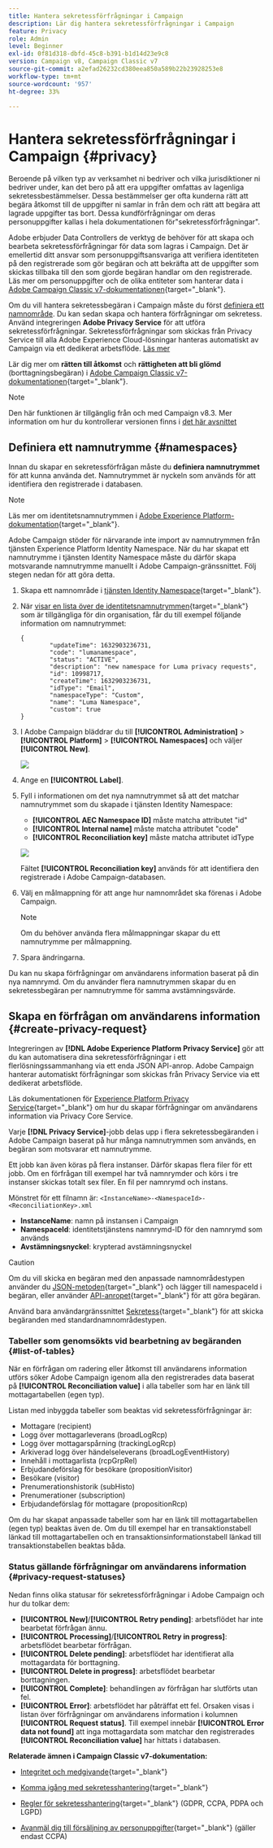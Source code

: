 ```yaml
---
title: Hantera sekretessförfrågningar i Campaign
description: Lär dig hantera sekretessförfrågningar i Campaign
feature: Privacy
role: Admin
level: Beginner
exl-id: 0f81d318-dbfd-45c8-b391-b1d14d23e9c8
version: Campaign v8, Campaign Classic v7
source-git-commit: a2efad26232cd380eea850a589b22b23928253e8
workflow-type: tm+mt
source-wordcount: '957'
ht-degree: 33%

---
```


# Hantera sekretessförfrågningar i Campaign {#privacy}

Beroende på vilken typ av verksamhet ni bedriver och vilka jurisdiktioner ni bedriver under, kan det bero på att era uppgifter omfattas av lagenliga sekretessbestämmelser. Dessa bestämmelser ger ofta kunderna rätt att begära åtkomst till de uppgifter ni samlar in från dem och rätt att begära att lagrade uppgifter tas bort. Dessa kundförfrågningar om deras personuppgifter kallas i hela dokumentationen för&quot;sekretessförfrågningar&quot;.

Adobe erbjuder Data Controllers de verktyg de behöver för att skapa och bearbeta sekretessförfrågningar för data som lagras i Campaign. Det är emellertid ditt ansvar som personuppgiftsansvariga att verifiera identiteten på den registrerade som gör begäran och att bekräfta att de uppgifter som skickas tillbaka till den som gjorde begäran handlar om den registrerade. Läs mer om personuppgifter och de olika entiteter som hanterar data i [Adobe Campaign Classic v7-dokumentationen](https://experienceleague.adobe.com/docs/campaign-classic/using/getting-started/privacy/privacy-and-recommendations.html?lang=sv-SE#personal-data){target="_blank"}.


Om du vill hantera sekretessbegäran i Campaign måste du först [definiera ett namnområde](#namespaces). Du kan sedan skapa och hantera förfrågningar om sekretess. Använd integreringen **Adobe Privacy Service** för att utföra sekretessförfrågningar. Sekretessförfrågningar som skickas från Privacy Service till alla Adobe Experience Cloud-lösningar hanteras automatiskt av Campaign via ett dedikerat arbetsflöde. [Läs mer](#create-privacy-request)

Lär dig mer om **rätten till åtkomst** och **rättigheten att bli glömd** (borttagningsbegäran) i [Adobe Campaign Classic v7-dokumentationen](https://experienceleague.adobe.com/docs/campaign-classic/using/getting-started/privacy/privacy-management.html?lang=sv-SE#right-access-forgotten){target="_blank"}.


>[!NOTE]
>
>Den här funktionen är tillgänglig från och med Campaign v8.3. Mer information om hur du kontrollerar versionen finns i [det här avsnittet](compatibility-matrix.md#how-to-check-your-campaign-version-and-buildversion)

## Definiera ett namnutrymme {#namespaces}

Innan du skapar en sekretessförfrågan måste du **definiera namnutrymmet** för att kunna använda det. Namnutrymmet är nyckeln som används för att identifiera den registrerade i databasen.

>[!NOTE]
>
>Läs mer om identitetsnamnutrymmen i [Adobe Experience Platform-dokumentation](https://experienceleague.adobe.com/docs/experience-platform/identity/namespaces.html?lang=sv){target="_blank"}.

Adobe Campaign stöder för närvarande inte import av namnutrymmen från tjänsten Experience Platform Identity Namespace. När du har skapat ett namnutrymme i tjänsten Identity Namespace måste du därför skapa motsvarande namnutrymme manuellt i Adobe Campaign-gränssnittet. Följ stegen nedan för att göra detta.

<!--v7?
Three namespaces are available out-of-the-box: email, phone and mobile phone. If you need a different namespace (a recipient custom field, for example), you can create a new one from **[!UICONTROL Administration]** > **[!UICONTROL Platform]** > **[!UICONTROL Namespaces]**.

>[!NOTE]
>
>For optimal performance, it is recommended to use out-of-the-box namespaces.
-->

1. Skapa ett namnområde i [tjänsten Identity Namespace](https://developer.adobe.com/experience-platform-apis/references/identity-service/#tag/Identity-Namespace){target="_blank"}.

1. När [visar en lista över de identitetsnamnutrymmen](https://developer.adobe.com/experience-platform-apis/references/identity-service/#operation/getIdNamespaces){target="_blank"} som är tillgängliga för din organisation, får du till exempel följande information om namnutrymmet:

   ```
   {
           "updateTime": 1632903236731,
           "code": "lumanamespace",
           "status": "ACTIVE",
           "description": "new namespace for Luma privacy requests",
           "id": 10998717,
           "createTime": 1632903236731,
           "idType": "Email",
           "namespaceType": "Custom",
           "name": "Luma Namespace",
           "custom": true
   }
   ```

1. I Adobe Campaign bläddrar du till **[!UICONTROL Administration]** > **[!UICONTROL Platform]** > **[!UICONTROL Namespaces]** och väljer **[!UICONTROL New]**.

   ![](assets/privacy-namespaces-new.png)

1. Ange en **[!UICONTROL Label]**.

1. Fyll i informationen om det nya namnutrymmet så att det matchar namnutrymmet som du skapade i tjänsten Identity Namespace:

   * **[!UICONTROL AEC Namespace ID]** måste matcha attributet &quot;id&quot;
   * **[!UICONTROL Internal name]** måste matcha attributet &quot;code&quot;
   * **[!UICONTROL Reconciliation key]** måste matcha attributet idType

   ![](assets/privacy-namespaces-details.png)

   Fältet **[!UICONTROL Reconciliation key]** används för att identifiera den registrerade i Adobe Campaign-databasen.

1. Välj en målmappning <!--(**[!UICONTROL Recipients]**, **[!UICONTROL Real time event]** or **[!UICONTROL Subscriptions]**)--> för att ange hur namnområdet ska förenas i Adobe Campaign.

   >[!NOTE]
   >
   >Om du behöver använda flera målmappningar skapar du ett namnutrymme per målmappning.

1. Spara ändringarna.

Du kan nu skapa förfrågningar om användarens information baserat på din nya namnrymd. Om du använder flera namnutrymmen skapar du en sekretessbegäran per namnutrymme för samma avstämningsvärde.

## Skapa en förfrågan om användarens information {#create-privacy-request}

Integreringen av **[!DNL Adobe Experience Platform Privacy Service]** gör att du kan automatisera dina sekretessförfrågningar i ett flerlösningssammanhang via ett enda JSON API-anrop. Adobe Campaign hanterar automatiskt förfrågningar som skickas från Privacy Service via ett dedikerat arbetsflöde.

Läs dokumentationen för [Experience Platform Privacy Service](https://experienceleague.adobe.com/docs/experience-platform/privacy/home.html?lang=sv){target="_blank"} om hur du skapar förfrågningar om användarens information via Privacy Core Service.

Varje **[!DNL Privacy Service]**-jobb delas upp i flera sekretessbegäranden i Adobe Campaign baserat på hur många namnutrymmen som används, en begäran som motsvarar ett namnutrymme.

Ett jobb kan även köras på flera instanser. Därför skapas flera filer för ett jobb. Om en förfrågan till exempel har två namnrymder och körs i tre instanser skickas totalt sex filer. En fil per namnrymd och instans.

Mönstret för ett filnamn är: `<InstanceName>-<NamespaceId>-<ReconciliationKey>.xml`

* **InstanceName**: namn på instansen i Campaign
* **NamespaceId**: identitetstjänstens namnrymd-ID för den namnrymd som används
* **Avstämningsnyckel**: krypterad avstämningsnyckel

>[!CAUTION]
>
>Om du vill skicka en begäran med den anpassade namnområdestypen använder du [JSON-metoden](https://experienceleague.adobe.com/docs/experience-platform/privacy/ui/user-guide.html?lang=sv#json){target="_blank"} och lägger till namespaceId i begäran, eller använder [API-anropet](https://experienceleague.adobe.com/docs/experience-platform/privacy/api/privacy-jobs.html?lang=sv#access-delete){target="_blank"} för att göra begäran.
>
>Använd bara användargränssnittet [Sekretess](https://experienceleague.adobe.com/docs/experience-platform/privacy/ui/user-guide.html?lang=sv#request-builder){target="_blank"} för att skicka begäranden med standardnamnområdestypen.

### Tabeller som genomsökts vid bearbetning av begäranden {#list-of-tables}

När en förfrågan om radering eller åtkomst till användarens information utförs söker Adobe Campaign igenom alla den registrerades data baserat på **[!UICONTROL Reconciliation value]** i alla tabeller som har en länk till mottagartabellen (egen typ).

Listan med inbyggda tabeller som beaktas vid sekretessförfrågningar är:

* Mottagare (recipient)
* Logg över mottagarleverans (broadLogRcp)
* Logg över mottagarspårning (trackingLogRcp)
* Arkiverad logg över händelseleverans (broadLogEventHistory)
* Innehåll i mottagarlista (rcpGrpRel)
* Erbjudandeförslag för besökare (propositionVisitor)
* Besökare (visitor)
* Prenumerationshistorik (subHisto)
* Prenumerationer (subscription)
* Erbjudandeförslag för mottagare (propositionRcp)

Om du har skapat anpassade tabeller som har en länk till mottagartabellen (egen typ) beaktas även de. Om du till exempel har en transaktionstabell länkad till mottagartabellen och en transaktionsinformationstabell länkad till transaktionstabellen beaktas båda.
<!--
>[!CAUTION]
>
>If you perform Privacy batch requests using profile deletion workflows, please take into consideration the following remarks:
>* Profile deletion via workflows do not process children tables.
>* You need to handle the deletion for all the children tables.
>* Adobe recommends that you create an ETL workflow that add the lines to delete in the Privacy Access table and let the **[!UICONTROL Delete privacy requests data]** workflow perform the deletion. We suggest to limit to 200 profiles per day to delete for performance reasons.-->

### Status gällande förfrågningar om användarens information {#privacy-request-statuses}

Nedan finns olika statusar för sekretessförfrågningar i Adobe Campaign och hur du tolkar dem:

* **[!UICONTROL New]**/**[!UICONTROL Retry pending]**: arbetsflödet har inte bearbetat förfrågan ännu.
* **[!UICONTROL Processing]**/**[!UICONTROL Retry in progress]**: arbetsflödet bearbetar förfrågan.
* **[!UICONTROL Delete pending]**: arbetsflödet har identifierat alla mottagardata för borttagning.
* **[!UICONTROL Delete in progress]**: arbetsflödet bearbetar borttagningen.
* **[!UICONTROL Complete]**: behandlingen av förfrågan har slutförts utan fel.
* **[!UICONTROL Error]**: arbetsflödet har påträffat ett fel. Orsaken visas i listan över förfrågningar om användarens information i kolumnen **[!UICONTROL Request status]**. Till exempel innebär **[!UICONTROL Error data not found]** att inga mottagardata som matchar den registrerades **[!UICONTROL Reconciliation value]** har hittats i databasen.

**Relaterade ämnen i Campaign Classic v7-dokumentation:**

* [Integritet och medgivande](https://experienceleague.adobe.com/docs/campaign-classic/using/getting-started/privacy/privacy-and-recommendations.html?lang=sv-SE){target="_blank"}

* [Komma igång med sekretesshantering](https://experienceleague.adobe.com/docs/campaign-classic/using/getting-started/privacy/privacy-management.html?lang=sv){target="_blank"}

* [Regler för sekretesshantering](https://experienceleague.adobe.com/docs/campaign-classic/using/getting-started/privacy/privacy-management.html?lang=sv-SE#privacy-management-regulations){target="_blank"} (GDPR, CCPA, PDPA och LGPD)

* [Avanmäl dig till försäljning av personuppgifter](https://experienceleague.adobe.com/docs/campaign-classic/using/getting-started/privacy/privacy-requests/privacy-requests-ccpa.html?lang=sv-SE){target="_blank"} (gäller endast CCPA)
